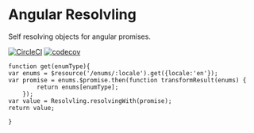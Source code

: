 # Angular Resolvling

Self resolving objects for angular promises.

[![CircleCI](https://circleci.com/gh/burka/resolvling/tree/master.svg?style=shield)](https://circleci.com/gh/burka/resolvling/tree/master) 
[![codecov](https://codecov.io/gh/burka/resolvling/branch/master/graph/badge.svg)](https://codecov.io/gh/burka/resolvling)

````
function get(enumType){
var enums = $resource('/enums/:locale').get({locale:'en'});
var promise = enums.$promise.then(function transformResult(enums) {
		return enums[enumType];
	});
var value = Resolvling.resolvingWith(promise);
return value;
	
}
````